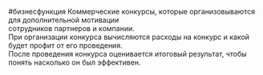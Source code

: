 #бизнесфункция 
Коммерческие конкурсы, которые организовываются для дополнительной мотивации  
сотрудников партнеров и компании.  
При организации конкурса вычисляются расходы на конкурс и какой будет профит от его проведения.  
После проведения конкурса оценивается итоговый результат, чтобы понять насколько он был эффективен.